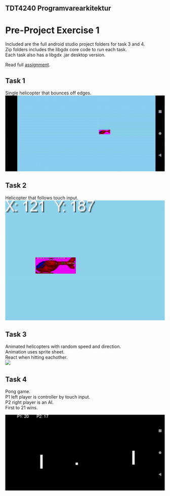 ## TDT4240 Programvarearkitektur
# Pre-Project Exercise 1 

Included are the full android studio project folders for task 3 and 4.  
Zip folders includes the libgdx core code to run each task.  
Each task also has a libgdx .jar desktop version.

Read full [assignment](assignment.pdf).

## Task 1  
Single helicopter that bounces off edges.  
![](gifs/task1.gif)  

## Task 2
Helicopter that follows touch input.  
![](gifs/task2.gif)  


## Task 3  
Animated helicopters with random speed and direction.  
Animation uses sprite sheet.  
React when hitting eachother.  
![](gifs/task3.gif)  


## Task 4
Pong game.  
P1 left player is controller by touch input.  
P2 right player is an AI.  
First to 21 wins.  

![](gifs/task4.gif)  